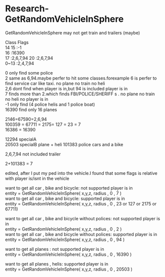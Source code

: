 # Research-GetRandomVehicleInSphere  
GetRandomVehicleInSphere may not get train and trailers (maybe)

Class                       Flags  
14 15                       :-1  
16                          :16390  
17                          :2,6,7,94
20                          :2,6,7,94  
0~13                       :2,4,7,94  

0 only find some police  
2 same as 6,94.maybe perfer to hit some classes.forexample 6 is perfer to find service car like taxi.   no plane no train no heli  
2,6 dont find when player is in,but 94 is included player is in  
7 finds more than 2.which finds FBI/POLICE/SHERIFF s  . no plane no train no heli  no player is in  
-1 only find (4 police helis and 1 police boat)  
16390 find only 16    planes
    
2146=67590=2,6,94  
100359 = 67711 = 2175= 127 = 23 = 7  
16386 = 16390  
  
12294 specialA  
20503 specialB  plane + heli
101383 police cars and a bike

2,6,7,94 not included trailer

2+101383 = 7

edited, after I put my ped into the vehicle.I found that some flags is relative with player is/isnt in the vehicle  


want to get all car , bike and bicycle:  not supported player is in  
entity = GetRandomVehicleInSphere( x,y,z, radius , 0 , 7 )   
want to get all car , bike and bicycle:  supported player is in  
entity = GetRandomVehicleInSphere( x,y,z, radius , 0 , 23 or 127 or 2175 or 67711)   

want to get all car , bike and bicycle without polices:  not supported player is in  
entity = GetRandomVehicleInSphere( x,y,z, radius , 0 , 2 )   
want to get all car , bike and bicycle without polices:  supported player is in  
entity = GetRandomVehicleInSphere( x,y,z, radius , 0 , 94 )   

want to get all planes :  not supported player is in  
entity = GetRandomVehicleInSphere( x,y,z, radius , 0 , 16390 )   

want to get all planes , helis:  supported player is in  
entity = GetRandomVehicleInSphere( x,y,z, radius , 0 , 20503 )   




